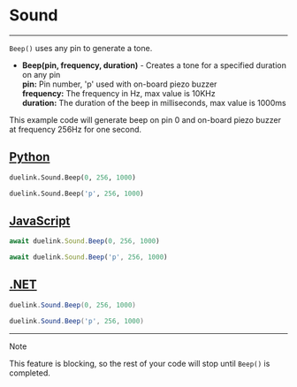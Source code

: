 # Sound

---

`Beep()` uses any pin to generate a tone.  

- **Beep(pin, frequency, duration)** - Creates a tone for a specified duration on any pin <br>
**pin:** Pin number, 'p' used with on-board piezo buzzer <br>
**frequency:** The frequency in Hz, max value is 10KHz <br>
**duration:** The duration of the beep in milliseconds, max value is 1000ms <br>

This example code will generate beep on pin 0 and on-board piezo buzzer at frequency 256Hz for one second.

## [Python](#tab/py)

```py
duelink.Sound.Beep(0, 256, 1000)

duelink.Sound.Beep('p', 256, 1000)
```

## [JavaScript](#tab/js)

```js
await duelink.Sound.Beep(0, 256, 1000)

await duelink.Sound.Beep('p', 256, 1000)
```

## [.NET](#tab/net)

```cs
duelink.Sound.Beep(0, 256, 1000)

duelink.Sound.Beep('p', 256, 1000)
```

---
> [!NOTE] 
> This feature is blocking, so the rest of your code will stop until `Beep()` is completed. 